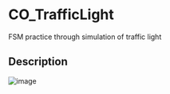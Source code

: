 # CO_TrafficLight
FSM practice through simulation of traffic light 
## Description
![image](https://i.imgur.com/uGVGD3Y.png)
